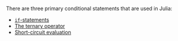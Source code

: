 There are three primary conditional statements that are used in Julia:

- [`if`-statements](https://exercism.lol/tracks/julia/concepts/if-statements)
- [The ternary operator](https://exercism.lol/tracks/julia/concepts/ternary-operator)
- [Short-circuit evaluation](https://exercism.lol/tracks/julia/concepts/short-circuit-evaluation)
